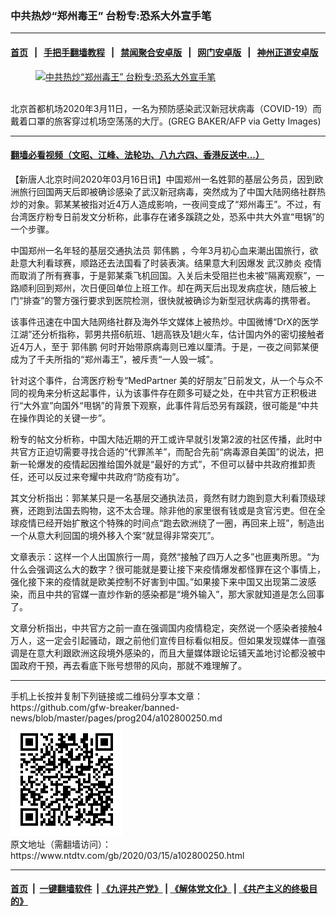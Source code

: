 ### 中共热炒“郑州毒王” 台粉专:恐系大外宣手笔
------------------------

#### [首页](https://github.com/gfw-breaker/banned-news/blob/master/README.md) &nbsp;&nbsp;|&nbsp;&nbsp; [手把手翻墙教程](https://github.com/gfw-breaker/guides/wiki) &nbsp;&nbsp;|&nbsp;&nbsp; [禁闻聚合安卓版](https://github.com/gfw-breaker/bn-android) &nbsp;&nbsp;|&nbsp;&nbsp; [网门安卓版](https://github.com/oGate2/oGate) &nbsp;&nbsp;|&nbsp;&nbsp; [神州正道安卓版](https://github.com/SzzdOgate/update) 



<div><div class="featured_image">
 <a href="https://i.ntdtv.com/assets/uploads/2020/03/GettyImages-1206512448.jpg" target="_blank">
  <figure>
   <img alt="中共热炒“郑州毒王” 台粉专:恐系大外宣手笔" src="https://i.ntdtv.com/assets/uploads/2020/03/GettyImages-1206512448-800x450.jpg"/>
  </figure><br/>
 </a>
 <span class="caption">
  北京首都机场2020年3月11日，一名为预防感染武汉新冠状病毒（COVID-19）而戴着口罩的旅客穿过机场空荡荡的大厅。(GREG BAKER/AFP via Getty Images)
 </span>
</div>
</div><hr/>

#### [翻墙必看视频（文昭、江峰、法轮功、八九六四、香港反送中...）](https://github.com/gfw-breaker/banned-news/blob/master/pages/link3.md)

<div><div class="post_content" itemprop="articleBody">
 <p>
  【新唐人北京时间2020年03月16日讯】中国郑州一名姓郭的基层公务员，因到欧洲旅行回国两天后即被确诊感染了武汉新冠病毒，突然成为了中国大陆网络社群热炒的对象。郭某某被指对近4万人造成影响，一夜间变成了“郑州毒王”。不过，有台湾医疗粉专日前发文分析称，此事存在诸多蹊跷之处，恐系中共大外宣“甩锅”的一个步骤。
 </p>
 <p>
  中国郑州一名年轻的基层交通执法员
  <ok href="https://www.ntdtv.com/gb/郭伟鹏.htm">
   郭伟鹏
  </ok>
  ，今年3月初心血来潮出国旅行，欲赴意大利看球赛，顺路还去法国看了时装表演。结果意大利因爆发
  <ok href="https://www.ntdtv.com/gb/武汉肺炎.htm">
   武汉肺炎
  </ok>
  疫情而取消了所有赛事，于是郭某乘飞机回国。入关后未受阻拦也未被“隔离观察”，一路顺利回到郑州，次日便回单位上班工作。却在两天后出现发病症状，随后被上门“排查”的警方强行要求到医院检测，很快就被确诊为新型冠状病毒的携带者。
 </p>
 <p>
  该事件迅速在中国大陆网络社群及海外华文媒体上被热炒。中国微博“DrX的医学江湖”还分析指称，郭男共搭6航班、1趟高铁及1趟火车，估计国内外的密切接触者近4万人，至于
  <ok href="https://www.ntdtv.com/gb/郭伟鹏.htm">
   郭伟鹏
  </ok>
  何时开始带原病毒则已难以厘清。于是，一夜之间郭某便成为了千夫所指的“郑州毒王”，被斥责“一人毁一城”。
 </p>
 <p>
  针对这个事件，台湾医疗粉专“MedPartner 美的好朋友”日前发文，从一个与众不同的视角来分析这起事件，认为该事件存在颇多可疑之处，在中共官方正积极进行“大外宣”向国外“甩锅”的背景下观察，此事件背后恐另有蹊跷，很可能是“中共在操作舆论的关键一步”。
 </p>
 <p>
  粉专的帖文分析称，中国大陆近期的开工或许早就引发第2波的社区传播，此时中共官方正迫切需要寻找合适的“代罪羔羊”，而配合先前“病毒源自美国”的说法，把新一轮爆发的疫情起因推给国外就是“最好的方式”，不但可以替中共政府推卸责任，还可以反过来夸耀中共政府“防疫有功”。
 </p>
 <p>
  其文分析指出：郭某某只是一名基层交通执法员，竟然有财力跑到意大利看顶级球赛，还跑到法国去购物，这不太合理。除非他的家里很有钱或是贪官污吏。但在全球疫情已经开始扩散这个特殊的时间点“跑去欧洲绕了一圈，再回来上班”，制造出一个从意大利回国的境外移入个案“就显得非常突兀”。
 </p>
 <p>
  文章表示：这样一个人出国旅行一周，竟然“接触了四万人之多”也匪夷所思。“为什么会强调这么大的数字？很可能就是要让接下来疫情爆发都怪罪在这个事情上，强化接下来的疫情就是欧美控制不好害到中国。”如果接下来中国又出现第二波感染，而且中共的官媒一直炒作新的感染都是“境外输入”，那大家就知道是怎么回事了。
 </p>
 <p>
  文章分析指出，中共官方之前一直在强调国内疫情稳定，突然说一个感染者接触4万人，这一定会引起骚动，跟之前他们宣传目标看似相反。但如果发现媒体一直强调是在意大利跟欧洲这段境外感染的，而且大量媒体跟论坛铺天盖地讨论都没被中国政府干预，再去看底下账号想带的风向，那就不难理解了。
 </p>
</div></div>
<hr/>
手机上长按并复制下列链接或二维码分享本文章：<br/>
https://github.com/gfw-breaker/banned-news/blob/master/pages/prog204/a102800250.md <br/>
<a href='https://github.com/gfw-breaker/banned-news/blob/master/pages/prog204/a102800250.md'><img src='https://github.com/gfw-breaker/banned-news/blob/master/pages/prog204/a102800250.md.png'/></a> <br/>
原文地址（需翻墙访问）：https://www.ntdtv.com/gb/2020/03/15/a102800250.html


------------------------
#### [首页](https://github.com/gfw-breaker/banned-news/blob/master/README.md) &nbsp;|&nbsp; [一键翻墙软件](https://github.com/gfw-breaker/nogfw/blob/master/README.md) &nbsp;| [《九评共产党》](https://github.com/gfw-breaker/9ping.md/blob/master/README.md#九评之一评共产党是什么) | [《解体党文化》](https://github.com/gfw-breaker/jtdwh.md/blob/master/README.md) | [《共产主义的终极目的》](https://github.com/gfw-breaker/gczydzjmd.md/blob/master/README.md)


<img src='http://gfw-breaker.win/banned-news/pages/prog204/a102800250.md' width='0px' height='0px'/>